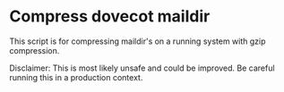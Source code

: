 Compress dovecot maildir
========================


This script is for compressing maildir's on a running system with gzip compression.

Disclaimer:
This is most likely unsafe and could be improved. Be careful running this in a production context.
